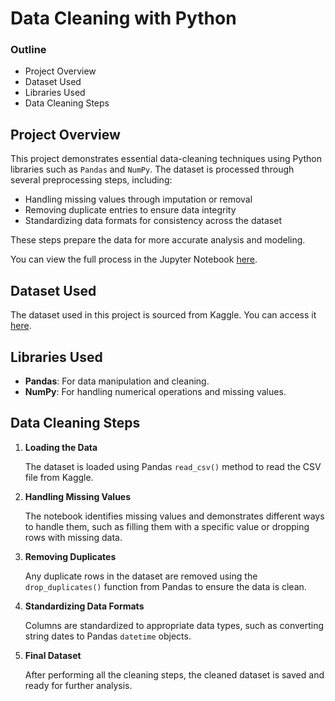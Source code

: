 # Data Cleaning with Python



### Outline

- Project Overview
- Dataset Used
- Libraries Used
- Data Cleaning Steps



## Project Overview
This project demonstrates essential data-cleaning techniques using Python libraries such as `Pandas` and `NumPy`. The dataset is processed through several preprocessing steps, including:

- Handling missing values through imputation or removal
- Removing duplicate entries to ensure data integrity
- Standardizing data formats for consistency across the dataset

These steps prepare the data for more accurate analysis and modeling.

You can view the full process in the Jupyter Notebook [here](). 


## Dataset Used
The dataset used in this project is sourced from Kaggle. You can access it [here](https://www.kaggle.com/datasets/fatihb/coffee-quality-data-cqi).

## Libraries Used
- **Pandas**: For data manipulation and cleaning.
- **NumPy**: For handling numerical operations and missing values.


## Data Cleaning Steps
1. **Loading the Data**

    The dataset is loaded using Pandas `read_csv()` method to read the CSV file from Kaggle.

2. **Handling Missing Values**

    The notebook identifies missing values and demonstrates different ways to handle them, such as filling them with a specific value or dropping rows with missing data.

3. **Removing Duplicates**

    Any duplicate rows in the dataset are removed using the `drop_duplicates()` function from Pandas to ensure the data is clean.

4. **Standardizing Data Formats**

    Columns are standardized to appropriate data types, such as converting string dates to Pandas `datetime` objects.

5. **Final Dataset**

    After performing all the cleaning steps, the cleaned dataset is saved and ready for further analysis.


